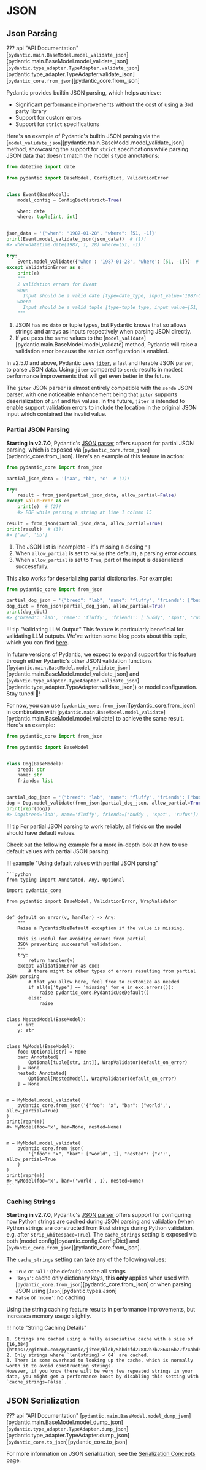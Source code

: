 # JSON

## Json Parsing

??? api "API Documentation"
    [`pydantic.main.BaseModel.model_validate_json`][pydantic.main.BaseModel.model_validate_json]
    [`pydantic.type_adapter.TypeAdapter.validate_json`][pydantic.type_adapter.TypeAdapter.validate_json]
    [`pydantic_core.from_json`][pydantic_core.from_json]

Pydantic provides builtin JSON parsing, which helps achieve:

- Significant performance improvements without the cost of using a 3rd party library
- Support for custom errors
- Support for `strict` specifications

Here's an example of Pydantic's builtin JSON parsing via the [`model_validate_json`][pydantic.main.BaseModel.model_validate_json] method, showcasing the support for `strict` specifications while parsing JSON data that doesn't match the model's type annotations:

```python
from datetime import date

from pydantic import BaseModel, ConfigDict, ValidationError


class Event(BaseModel):
    model_config = ConfigDict(strict=True)

    when: date
    where: tuple[int, int]


json_data = '{"when": "1987-01-28", "where": [51, -1]}'
print(Event.model_validate_json(json_data))  # (1)!
#> when=datetime.date(1987, 1, 28) where=(51, -1)

try:
    Event.model_validate({'when': '1987-01-28', 'where': [51, -1]})  # (2)!
except ValidationError as e:
    print(e)
    """
    2 validation errors for Event
    when
      Input should be a valid date [type=date_type, input_value='1987-01-28', input_type=str]
    where
      Input should be a valid tuple [type=tuple_type, input_value=[51, -1], input_type=list]
    """
```

1. JSON has no `date` or tuple types, but Pydantic knows that so allows strings and arrays as inputs respectively when parsing JSON directly.
2. If you pass the same values to the [`model_validate`][pydantic.main.BaseModel.model_validate] method, Pydantic will raise a validation error because the `strict` configuration is enabled.

In v2.5.0 and above, Pydantic uses [`jiter`](https://docs.rs/jiter/latest/jiter/), a fast and iterable JSON parser, to parse JSON data.
Using `jiter` compared to `serde` results in modest performance improvements that will get even better in the future.

The `jiter` JSON parser is almost entirely compatible with the `serde` JSON parser,
with one noticeable enhancement being that `jiter` supports deserialization of `inf` and `NaN` values.
In the future, `jiter` is intended to enable support validation errors to include the location
in the original JSON input which contained the invalid value.

### Partial JSON Parsing

**Starting in v2.7.0**, Pydantic's [JSON parser](https://docs.rs/jiter/latest/jiter/) offers support for partial JSON parsing, which is exposed via [`pydantic_core.from_json`][pydantic_core.from_json]. Here's an example of this feature in action:

```python
from pydantic_core import from_json

partial_json_data = '["aa", "bb", "c'  # (1)!

try:
    result = from_json(partial_json_data, allow_partial=False)
except ValueError as e:
    print(e)  # (2)!
    #> EOF while parsing a string at line 1 column 15

result = from_json(partial_json_data, allow_partial=True)
print(result)  # (3)!
#> ['aa', 'bb']
```

1. The JSON list is incomplete - it's missing a closing `"]`
2. When `allow_partial` is set to `False` (the default), a parsing error occurs.
3. When `allow_partial` is set to `True`, part of the input is deserialized successfully.

This also works for deserializing partial dictionaries. For example:

```python
from pydantic_core import from_json

partial_dog_json = '{"breed": "lab", "name": "fluffy", "friends": ["buddy", "spot", "rufus"], "age'
dog_dict = from_json(partial_dog_json, allow_partial=True)
print(dog_dict)
#> {'breed': 'lab', 'name': 'fluffy', 'friends': ['buddy', 'spot', 'rufus']}
```

!!! tip "Validating LLM Output"
    This feature is particularly beneficial for validating LLM outputs.
    We've written some blog posts about this topic, which you can find [here](https://pydantic.dev/articles).

In future versions of Pydantic, we expect to expand support for this feature through either Pydantic's other JSON validation functions
([`pydantic.main.BaseModel.model_validate_json`][pydantic.main.BaseModel.model_validate_json] and
[`pydantic.type_adapter.TypeAdapter.validate_json`][pydantic.type_adapter.TypeAdapter.validate_json]) or model configuration. Stay tuned 🚀!

For now, you can use [`pydantic_core.from_json`][pydantic_core.from_json] in combination with [`pydantic.main.BaseModel.model_validate`][pydantic.main.BaseModel.model_validate] to achieve the same result. Here's an example:

```python
from pydantic_core import from_json

from pydantic import BaseModel


class Dog(BaseModel):
    breed: str
    name: str
    friends: list


partial_dog_json = '{"breed": "lab", "name": "fluffy", "friends": ["buddy", "spot", "rufus"], "age'
dog = Dog.model_validate(from_json(partial_dog_json, allow_partial=True))
print(repr(dog))
#> Dog(breed='lab', name='fluffy', friends=['buddy', 'spot', 'rufus'])
```

!!! tip
    For partial JSON parsing to work reliably, all fields on the model should have default values.

Check out the following example for a more in-depth look at how to use default values with partial JSON parsing:

!!! example "Using default values with partial JSON parsing"

    ```python
    from typing import Annotated, Any, Optional

    import pydantic_core

    from pydantic import BaseModel, ValidationError, WrapValidator


    def default_on_error(v, handler) -> Any:
        """
        Raise a PydanticUseDefault exception if the value is missing.

        This is useful for avoiding errors from partial
        JSON preventing successful validation.
        """
        try:
            return handler(v)
        except ValidationError as exc:
            # there might be other types of errors resulting from partial JSON parsing
            # that you allow here, feel free to customize as needed
            if all(e['type'] == 'missing' for e in exc.errors()):
                raise pydantic_core.PydanticUseDefault()
            else:
                raise


    class NestedModel(BaseModel):
        x: int
        y: str


    class MyModel(BaseModel):
        foo: Optional[str] = None
        bar: Annotated[
            Optional[tuple[str, int]], WrapValidator(default_on_error)
        ] = None
        nested: Annotated[
            Optional[NestedModel], WrapValidator(default_on_error)
        ] = None


    m = MyModel.model_validate(
        pydantic_core.from_json('{"foo": "x", "bar": ["world",', allow_partial=True)
    )
    print(repr(m))
    #> MyModel(foo='x', bar=None, nested=None)


    m = MyModel.model_validate(
        pydantic_core.from_json(
            '{"foo": "x", "bar": ["world", 1], "nested": {"x":', allow_partial=True
        )
    )
    print(repr(m))
    #> MyModel(foo='x', bar=('world', 1), nested=None)
    ```

### Caching Strings

**Starting in v2.7.0**, Pydantic's [JSON parser](https://docs.rs/jiter/latest/jiter/) offers support for configuring how Python strings are cached during JSON parsing and validation (when Python strings are constructed from Rust strings during Python validation, e.g. after `strip_whitespace=True`).
The `cache_strings` setting is exposed via both [model config][pydantic.config.ConfigDict] and [`pydantic_core.from_json`][pydantic_core.from_json].

The `cache_strings` setting can take any of the following values:

- `True` or `'all'` (the default): cache all strings
- `'keys'`: cache only dictionary keys, this **only** applies when used with [`pydantic_core.from_json`][pydantic_core.from_json] or when parsing JSON using [`Json`][pydantic.types.Json]
- `False` or `'none'`: no caching

Using the string caching feature results in performance improvements, but increases memory usage slightly.

!!! note "String Caching Details"

    1. Strings are cached using a fully associative cache with a size of
    [16,384](https://github.com/pydantic/jiter/blob/5bbdcfd22882b7b286416b22f74abd549c7b2fd7/src/py_string_cache.rs#L113).
    2. Only strings where `len(string) < 64` are cached.
    3. There is some overhead to looking up the cache, which is normally worth it to avoid constructing strings.
    However, if you know there will be very few repeated strings in your data, you might get a performance boost by disabling this setting with `cache_strings=False`.

## JSON Serialization

??? api "API Documentation"
    [`pydantic.main.BaseModel.model_dump_json`][pydantic.main.BaseModel.model_dump_json]<br>
    [`pydantic.type_adapter.TypeAdapter.dump_json`][pydantic.type_adapter.TypeAdapter.dump_json]<br>
    [`pydantic_core.to_json`][pydantic_core.to_json]<br>

For more information on JSON serialization, see the [Serialization Concepts](./serialization.md#modelmodel_dump_json) page.
